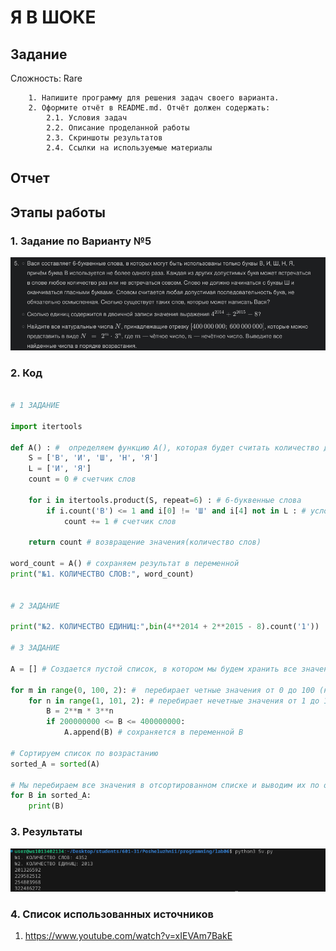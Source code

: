 # Я В ШОКЕ


## Задание 
Сложность:
    Rare
        
        1. Напишите программу для решения задач своего варианта.
        2. Оформите отчёт в README.md. Отчёт должен содержать:
            2.1. Условия задач
            2.2. Описание проделанной работы
            2.3. Скриншоты результатов
            2.4. Ссылки на используемые материалы

## Отчет

## Этапы работы
### 1. Задание по Варианту №5

![Alt text](image.png)

### 2. Код
```py

# 1 ЗАДАНИЕ

import itertools

def A() : #  определяем функцию A(), которая будет считать количество допустимых слов
    S = ['В', 'И', 'Ш', 'Н', 'Я']
    L = ['И', 'Я']
    count = 0 # счетчик слов

    for i in itertools.product(S, repeat=6) : # 6-буквенные слова
        if i.count('В') <= 1 and i[0] != 'Ш' and i[4] not in L : # условие задачи
            count += 1 # счетчик слов

    return count # возвращение значения(количество слов)

word_count = A() # сохраняем результат в переменной
print("№1. КОЛИЧЕСТВО СЛОВ:", word_count)


# 2 ЗАДАНИЕ

print("№2. КОЛИЧЕСТВО ЕДИНИЦ:",bin(4**2014 + 2**2015 - 8).count('1'))

# 3 ЗАДАНИЕ

A = [] # Создается пустой список, в котором мы будем хранить все значения, удовлетворяющие условию

for m in range(0, 100, 2): #  перебирает четные значения от 0 до 100 (не включая 100) для переменной m
    for n in range(1, 101, 2): # перебирает нечетные значения от 1 до 101 (не включая 101) для переменной n
        B = 2**m * 3**n
        if 200000000 <= B <= 400000000:
            A.append(B) # сохраняется в переменной B

# Сортируем список по возрастанию
sorted_A = sorted(A)

# Мы перебираем все значения в отсортированном списке и выводим их по одному
for B in sorted_A:
    print(B)

```

### 3. Результаты
![Alt text](image-1.png)

### 4. Список использованных источников 
1. https://www.youtube.com/watch?v=xIEVAm7BakE
